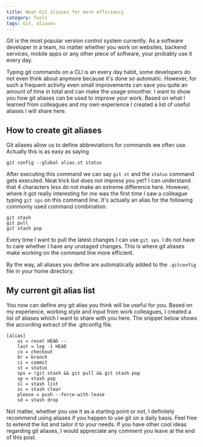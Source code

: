 ```yaml
---
title: Neat Git aliases for more efficiency 
category: Tools
tags: Git, aliases
---
```


Git is the most popular version control system currently. As a software developer in a team, no matter whether you work on websites,
backend services, mobile apps or any other piece of software, your probably use it every day. 
<!--more-->
Typing git commands on a CLI
is an every day habit, some developers do not even think about anymore because it's done so automatic. However, for such a 
frequent activity even small improvements can save you quite an amount of time in total and can make the usage smoother.
I want to show you how git aliases can be used to improve your work. Based on what I learned from colleagues and my own
experience I created a list of useful aliases I will share here.

## How to create git aliases
Git aliases allow us to define abbreviations for commands we often use. Actually this is as easy as saying

`git config --global alias.st status`

After executing this command we can say `git st` and the `status` command gets executed. Neat trick but does not impress you yet?
I can understand that 4 characters less do not make an extreme difference here. However, where it got really interesting for me was
the first time I saw a colleague typing `git sps` on this command line. 
It's actually an alias for the following commonly used command combination.

```
git stash
git pull
git stash pop
```


Every time I want to pull the latest changes I can use `git sps`. I do not have to care whether I have any unstaged changes.
This is where git aliases make working on the command line more efficient.

By the way, all aliases you define are automatically added to the `.gitconfig` file in your home directory.

## My current git alias list
You now can define any git alias you think will be useful for you. Based on my experience, working style and input from work colleagues,
I created a list of aliases which I want to share with you here. The snippet below shows the according extract of the .gitconfig file.

```
[alias]
	us = reset HEAD --
	last = log -1 HEAD
	co = checkout
	br = branch
	ci = commit
	st = status
	sps = !git stash && git pull && git stash pop
	sp = stash pop
	sl = stash list
	sc = stash clear
	please = push --force-with-lease
	sd = stash drop
```

Not matter, whether you use it as a starting point or not, I definitely recommend
using aliases if you happen to use git on a daily basis. Feel free to extend the list and tailor it to your needs.
If you have other cool ideas regarding git aliases, I would appreciate any comment you leave at the end of this post. 




   